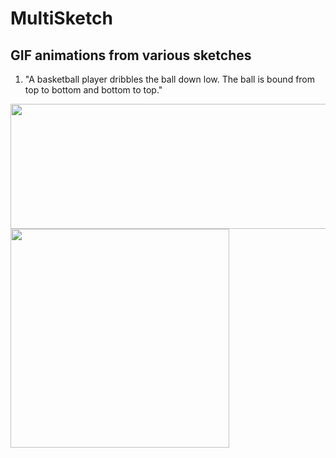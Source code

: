 # MultiSketch

## GIF animations from various sketches
1. "A basketball player dribbles the ball down low. The ball is bound from top to bottom and bottom to top."
<img src="https://github.com/user-attachments/assets/c4e85ef7-48f0-4509-a362-e073e258ada9" width="800" height="200"/>
<img src="https://github.com/user-attachments/assets/bc40b1d2-ee0c-4677-81fa-66f2c9cc33ae" width="350" height="350"/>

